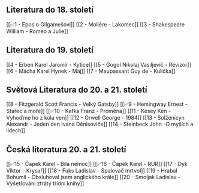 ## Literatura do 18. století
[[✅1 - Epos o Gilgamešovi]]
[[2 - Moliére - Lakomec]]
[[3 - Shakespeare William - Romeo a Julie]]
## Literatura do 19. století
[[4 - Erben Karel Jaromír - Kytice]]
[[5 - Gogol Nikolaj Vasiljevič - Revizor]]
[[6 - Mácha Karel Hynek - Máj]]
[[7 - Maupassant Guy de - Kulička]]
## Světová Literatura do 20. a 21. století
[[8 - Fitzgerald Scott Francis - Velký Gatsby]]
[[✅9 - Hemingway Ernest - Stařec a moře]]
[[✅10 - Kafka Franz - Proměna]]
[[11 - Kesey Ken - Vyhoďme ho z kola ven]]
[[12 - Orwell George - 1984]]
[[13 - Solženicyn Alexandr - Jeden den Ivana Děnisoviče]]
[[14 - Steinbeck John -O myších a lidech]]
## Česká literatura 20. a 21. století
[[✅15 - Čapek Karel - Bílá nemoc]]
[[✅16 - Čapek Karel - RUR]]
[[17 - Dyk Viktor - Krysař]]
[[18 - Fuks Ladislav - Spalovač mrtvol]]
[[19 - Hrabal Bohumil - Obsluhoval jsem anglického krále]]
[[20 - Smoljak Ladislav - Vyšetřování ztráty třídní knihy]]